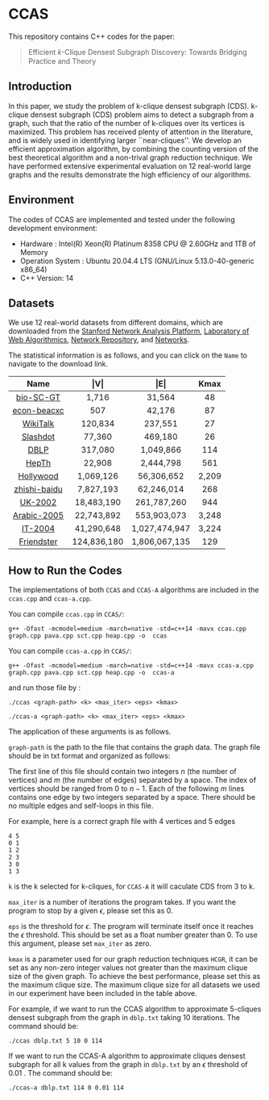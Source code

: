 # CCAS

This repository contains C++ codes for the paper:

> Efficient 𝑘-Clique Densest Subgraph Discovery: Towards Bridging
Practice and Theory

## Introduction

In this paper, we study the problem of k-clique densest subgraph (CDS). k-clique densest subgraph (CDS) problem aims to detect a subgraph from a graph, such that the ratio of the number of k-cliques over its vertices is maximized. This problem has received plenty of attention in the literature, and is widely used in identifying larger ``near-cliques''. We develop an efficient approximation algorithm, by combining the counting version of the best theoretical algorithm and a non-trival graph reduction technique. We have performed extensive experimental evaluation on 12 real-world large graphs and the results demonstrate the high efficiency of our algorithms.

## Environment

The codes of CCAS are implemented and tested under the following development environment:

- Hardware : Intel(R) Xeon(R) Platinum 8358 CPU @ 2.60GHz and 1TB of Memory
- Operation System : Ubuntu 20.04.4 LTS (GNU/Linux 5.13.0-40-generic x86_64)
- C++ Version: 14

## Datasets
We use 12 real-world datasets from different domains, which are downloaded from the [Stanford Network Analysis Platform](http://snap.stanford.edu/data/), [Laboratory of Web Algorithmics](http://law.di.unimi.it/datasets.php), [Network Repository](https://networkrepository.com/network-data.php), and [Networks](http://konect.cc/networks/). 

The statistical information is as follows, and you can click on the `Name` to navigate to the download link.

| Name | \|V\| | \|E\| | Kmax |
| :----: | :----: | :----: | :----: |
| [bio-SC-GT](https://networkrepository.com/bio-SC-GT.php) | 1,716 | 31,564 | 48 |
| [econ-beacxc](https://networkrepository.com/econ-beacxc.php) | 507 | 42,176 | 87 |
| [WikiTalk](https://snap.stanford.edu/data/wiki-Talk.html) | 120,834 | 237,551 | 27 |
| [Slashdot](http://konect.cc/networks/slashdot-zoo) | 77,360 | 469,180 | 26 |
| [DBLP](http://snap.stanford.edu/data/com-DBLP.html) | 317,080 | 1,049,866 | 114 |
| [HepTh](https://networkrepository.com/cit-HepTh.php) | 22,908 | 2,444,798 | 561 |
| [Hollywood](https://networkrepository.com/ca-hollywood-2009.php) | 1,069,126 | 56,306,652 | 2,209 |
| [zhishi-baidu](http://konect.cc/networks/zhishi-all) | 7,827,193 | 62,246,014 | 268 |
| [UK-2002](https://law.di.unimi.it/webdata/uk-2002/) | 18,483,190 | 261,787,260 | 944 |
| [Arabic-2005](https://law.di.unimi.it/webdata/arabic-2005/) | 22,743,892 | 553,903,073 | 3,248 |
| [IT-2004](https://law.di.unimi.it/webdata/it-2004/) | 41,290,648 | 1,027,474,947 | 3,224 |
| [Friendster](https://snap.stanford.edu/data/com-Friendster.html) | 124,836,180 | 1,806,067,135 | 129 |


## How to Run the Codes


The implementations of both `CCAS` and `CCAS-A` algorithms are included in the `ccas.cpp` and `ccas-a.cpp`. 

You can compile `ccas.cpp` in `CCAS/`:

`g++ -Ofast -mcmodel=medium -march=native -std=c++14 -mavx ccas.cpp graph.cpp pava.cpp sct.cpp heap.cpp -o  ccas`

You can compile `ccas-a.cpp` in `CCAS/`:

`g++ -Ofast -mcmodel=medium -march=native -std=c++14 -mavx ccas-a.cpp graph.cpp pava.cpp sct.cpp heap.cpp -o  ccas-a`

and run those file by :

`./ccas <graph-path> <k> <max_iter> <eps> <kmax>`

`./ccas-a <graph-path> <k> <max_iter> <eps> <kmax>`

The application of these arguments is as follows.

`graph-path` is the path to the file that contains the graph data. The graph file should be in txt format and organized as follows:

The first line of this file should contain two integers $n$ (the number of vertices) and $m$ (the number of edges) separated by a space. The index of vertices should be ranged from $0$ to $n - 1$.  Each of the following $m$ lines contains one edge by two integers separated by a space. There should be no multiple edges and self-loops in this file.

For example, here is a correct graph file with 4 vertices and 5 edges 

```
4 5
0 1
1 2
2 3
3 0
1 3
```

`k` is the k selected for k-cliques, for `CCAS-A` it will caculate CDS from 3 to k.

`max_iter` is a number of iterations the program takes. If you want the program to stop by a given $\epsilon$, please set this as 0.

`eps` is the threshold for $\epsilon$. The program will terminate itself once it reaches the $\epsilon$ threshold. This should be set as a float number greater than 0. To use this argument, please set `max_iter` as zero.

`kmax` is a parameter used for our graph reduction techniques `HCGR`, it can be set as any non-zero integer values not greater than the maximum clique size of the given graph. To achieve the best performance, please set this as the maximum clique size. The maximum clique size for all datasets we used in our experiment have been included in the table above.

For example, if we want to run the CCAS algorithm to approximate 5-cliques densest subgraph from the graph in `dblp.txt` taking 10 iterations. The command should be:

`./ccas dblp.txt 5 10 0 114`

If we want to run the CCAS-A algorithm to approximate cliques densest subgraph for all k values from the graph in `dblp.txt` by an $\epsilon$ threshold of 0.01 . The command should be:

`./ccas-a dblp.txt 114 0 0.01 114`
